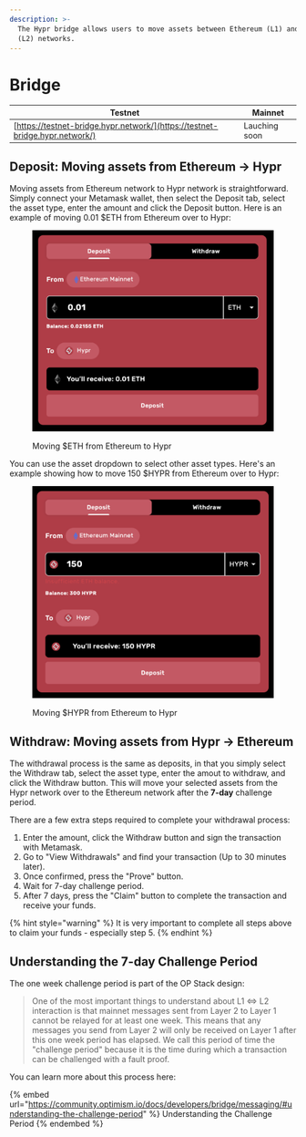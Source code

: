 ```yaml
---
description: >-
  The Hypr bridge allows users to move assets between Ethereum (L1) and Hypr
  (L2) networks.
---
```


# Bridge

| Testnet                                                                      | Mainnet       |
| ---------------------------------------------------------------------------- | ------------- |
| [https://testnet-bridge.hypr.network/](https://testnet-bridge.hypr.network/) | Lauching soon |

## Deposit: Moving assets from Ethereum -> Hypr

Moving assets from Ethereum network to Hypr network is straightforward. Simply connect your Metamask wallet, then select the Deposit tab, select the asset type, enter the amount and click the Deposit button. Here is an example of moving 0.01 $ETH from Ethereum over to Hypr:

<figure><img src="../.gitbook/assets/image (5).png" alt=""><figcaption><p>Moving $ETH from Ethereum to Hypr</p></figcaption></figure>

You can use the asset dropdown to select other asset types. Here's an example showing how to move 150 $HYPR from Ethereum over to Hypr:

<figure><img src="../.gitbook/assets/image (6).png" alt=""><figcaption><p>Moving $HYPR from Ethereum to Hypr</p></figcaption></figure>

## Withdraw: Moving assets from Hypr -> Ethereum

The withdrawal process is the same as deposits, in that you simply select the Withdraw tab, select the asset type, enter the amout to withdraw, and click the Withdraw button. This will move your selected assets from the Hypr network over to the Ethereum network after the **7-day** challenge period.

There are a few extra steps required to complete your withdrawal process:

1. Enter the amount, click the Withdraw button and sign the transaction with Metamask.
2. Go to "View Withdrawals" and find your transaction (Up to 30 minutes later).
3. Once confirmed, press the "Prove" button.
4. Wait for 7-day challenge period.
5. After 7 days, press the "Claim" button to complete the transaction and receive your funds.

{% hint style="warning" %}
It is very important to complete all steps above to claim your funds - especially step 5.
{% endhint %}

## Understanding the 7-day Challenge Period

The one week challenge period is part of the OP Stack design:

> One of the most important things to understand about L1 ⇔ L2 interaction is that mainnet messages sent from Layer 2 to Layer 1 cannot be relayed for at least one week. This means that any messages you send from Layer 2 will only be received on Layer 1 after this one week period has elapsed. We call this period of time the "challenge period" because it is the time during which a transaction can be challenged with a fault proof.

You can learn more about this process here:

{% embed url="https://community.optimism.io/docs/developers/bridge/messaging/#understanding-the-challenge-period" %}
Understanding the Challenge Period
{% endembed %}
